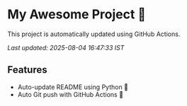 # My Awesome Project 🚀

This project is automatically updated using GitHub Actions.

_Last updated: 2025-08-04 16:47:33 IST_

## Features
- Auto-update README using Python 🐍
- Auto Git push with GitHub Actions 🤖
